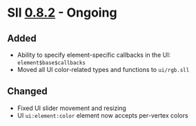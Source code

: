 # Sll [0.8.2] - Ongoing

## Added

- Ability to specify element-specific callbacks in the UI: `element$base$callbacks`
- Moved all UI color-related types and functions to `ui/rgb.sll`

## Changed

- Fixed UI slider movement and resizing
- UI `ui:element:color` element now accepts per-vertex colors

[0.8.2]: https://github.com/sl-lang/sll/compare/sll-v0.8.1...main
